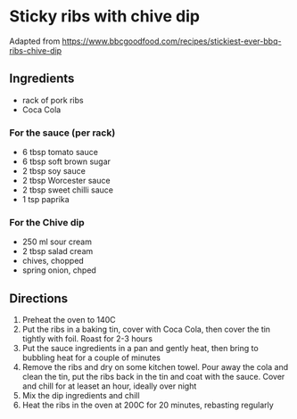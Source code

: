 # Sticky ribs with chive dip

Adapted from https://www.bbcgoodfood.com/recipes/stickiest-ever-bbq-ribs-chive-dip

## Ingredients
- rack of pork ribs
- Coca Cola

### For the sauce (per rack)
- 6 tbsp tomato sauce
- 6 tbsp soft brown sugar
- 2 tbsp soy sauce
- 2 tbsp Worcester sauce
- 2 tbsp sweet chilli sauce
- 1 tsp paprika

### For the Chive dip
- 250 ml sour cream
- 2 tbsp salad cream
- chives, chopped
- spring onion, chped

## Directions
1. Preheat the oven to 140C
2. Put the ribs in a baking tin, cover with Coca Cola, then cover the tin tightly with foil.  Roast for 2-3 hours
3. Put the sauce ingredients in a pan and gently heat, then bring to bubbling heat for a couple of minutes
4. Remove the ribs and dry on some kitchen towel.  Pour away the cola and clean the tin, put the ribs back in the tin and coat with the sauce.  Cover and chill for at leaset an hour, ideally over night
5. Mix the dip ingredients and chill
6. Heat the ribs in the oven at 200C for 20 minutes, rebasting regularly